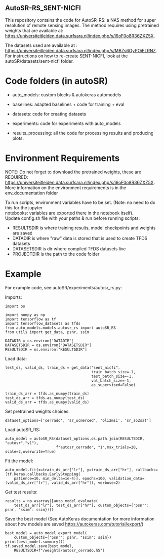 ## AutoSR-RS_SENT-NICFI

This repository contains the code for AutoSR-RS: a NAS method for super resolution of remote sensing images.
The method requires using pretrained weights that are available at: https://universiteitleiden.data.surfsara.nl/index.php/s/i9oF0o8R36ZXZ5X.

The datasets used are available at : https://universiteitleiden.data.surfsara.nl/index.php/s/MBZs6OyPOiELRNZ.
For instructions on how to re-create SENT-NICFI, look at the autoSR/datasets/sent-nicfi folder.

# Code folders (in autoSR)

- auto_models:
  custom blocks & autokeras automodels

- baselines:
  adapted baselines + code for training + eval

- datasets:
  code for creating datasets

- experiments:
  code for experiments with auto_models

- results_processing:
  all the code for processing results and producing plots.
  

# Environment Requirements
NOTE: Do not forget to download the pretrained weights, these are REQUIRED: https://universiteitleiden.data.surfsara.nl/index.php/s/i9oF0o8R36ZXZ5X.
More information on the environment requirements is in the env_documentation folder

To run scripts, environment variables have to be set. (Note: no need to do this for the jupyter  
notebooks: variables are exported there in the notebook itself).  
Update config.sh file with your paths & run before running scripts:

- RESULTSDIR is where training results, model checkpoints and weights are saved
- DATADIR is where "raw" data is stored that is used to create TFDS datasets
- DATASETSDIR is dir where compiled TFDS datasets live
- PROJECTDIR is the path to the code folder

# Example
For example code, see autoSR/experiments/autosr_rs.py:

Imports:
```
import os

import numpy as np
import tensorflow as tf
import tensorflow_datasets as tfds
from auto_models.models.autosr_rs import autoSR_RS
from utils import get_data, psnr, ssim

DATADIR = os.environ["DATADIR"]
DATASETSDIR = os.environ["DATASETSDIR"]
RESULTSDIR = os.environ["RESULTSDIR"]
```

Load data:
```
test_ds, valid_ds, train_ds = get_data("sent_nicfi",
                                       train_batch_size=-1,
                                       test_batch_size=-1,
                                       val_batch_size=-1,
                                       as_supervised=False)

train_ds_arr = tfds.as_numpy(train_ds)
test_ds_arr = tfds.as_numpy(test_ds)
valid_ds_arr = tfds.as_numpy(valid_ds)
```

Set pretrained weights choices:
```
dataset_options=['cerrado', 'sr_ucmerced', 'oli2msi', 'sr_so2sat']
```

Load autoSR_RS:
```
auto_model = autoSR_RS(dataset_options,os.path.join(RESULTSDIR, "autosr","v1"),
                       f"autosr_cerrado", "1",max_trials=20, scale=2,overwrite=True)
```

Fit the model:
```
auto_model.fit(x=train_ds_arr["lr"], y=train_ds_arr["hr"], callbacks=[tf.keras.callbacks.EarlyStopping(
    patience=10, min_delta=1e-4)], epochs=100, validation_data=(valid_ds_arr["lr"], valid_ds_arr["hr"]), verbose=2)
```

Get test results:
```
results = np.asarray([auto_model.evaluate(
    test_ds_arr["lr"], test_ds_arr["hr"], custom_objects={"psnr": psnr, "ssim": ssim})])
```

Save the best model (See AutoKeras documentation for more information about how models are saved https://autokeras.com/tutorial/export/)
```
best_model = auto_model.export_model(
    custom_objects={"psnr": psnr, "ssim": ssim})
print(best_model.summary())
tf.saved_model.save(best_model,
    RESULTSDIR+f"/weights/autosr_cerrado.h5")
```
